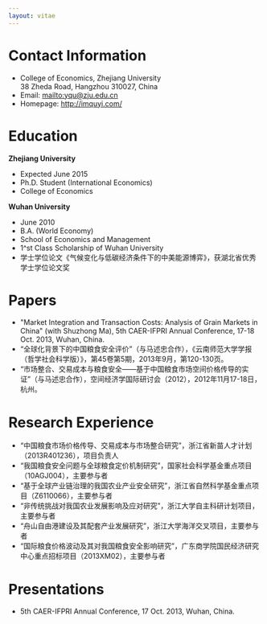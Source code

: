 ```yaml
---
layout: vitae
---
```


# Contact Information

- College of Economics, Zhejiang University  
	38 Zheda Road, Hangzhou 310027, China
- Email: <mailto:yqu@zju.edu.cn>
- Homepage: <http://imquyi.com/>

# Education

**Zhejiang University**

- Expected June 2015
- Ph.D. Student (International Economics)
- College of Economics

**Wuhan University**

- June 2010
- B.A. (World Economy)
- School of Economics and Management
- 1^st Class Scholarship of Wuhan University
- 学士学位论文《气候变化与低碳经济条件下的中美能源博弈》，获湖北省优秀学士学位论文奖

# Papers

- "Market Integration and Transaction Costs: Analysis of Grain Markets in China" (with Shuzhong Ma), 5th CAER-IFPRI Annual Conference, 17-18 Oct. 2013, Wuhan, China.
- “全球化背景下的中国粮食安全评价”（与马述忠合作），《云南师范大学学报（哲学社会科学版）》，第45卷第5期，2013年9月，第120-130页。
- “市场整合、交易成本与粮食安全——基于中国粮食市场空间价格传导的实证”（与马述忠合作），空间经济学国际研讨会（2012），2012年11月17-18日，杭州。

<!--

# Books

- 《中国粮食安全与全球粮食定价权——基于产业链视角的分析》（与马述忠、王军合著），XX：XX出版社，yyyy年

# Book Sections

- “基于开放视角推进区域现代化建设的政策建议”，见：马述忠等，《物质富裕与现代化浙江——基于区域开放视角》，XX：XX出版社，yyyy年：pp-pp

-->

# Research Experience

- “中国粮食市场价格传导、交易成本与市场整合研究”，浙江省新苗人才计划（2013R401236），项目负责人
- “我国粮食安全问题与全球粮食定价机制研究”，国家社会科学基金重点项目（10AGJ004），主要参与者
- “基于全球产业链治理的我国农业产业安全研究”，浙江省自然科学基金重点项目（Z6110066），主要参与者
- “非传统挑战对我国农业发展影响及应对研究”，浙江大学自主科研计划项目，主要参与者
- “舟山自由港建设及其配套产业发展研究”，浙江大学海洋交叉项目，主要参与者
- “国际粮食价格波动及其对我国粮食安全影响研究”，广东商学院国民经济研究中心重点招标项目（2013XM02），主要参与者

# Presentations

- 5th CAER-IFPRI Annual Conference, 17 Oct. 2013, Wuhan, China.